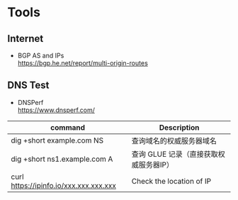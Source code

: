 # Tools

## Internet
+ BGP AS and IPs  
    https://bgp.he.net/report/multi-origin-routes  

## DNS Test
+ DNSPerf  
    https://www.dnsperf.com/  



| command | Description |
| ------- | ----------- |
| dig +short example.com NS  | 查询域名的权威服务器域名 |
| dig +short ns1.example.com A | 查询 GLUE 记录（直接获取权威服务器IP）|
| curl https://ipinfo.io/xxx.xxx.xxx.xxx | Check the location of IP |

